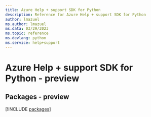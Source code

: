```yaml
---
title: Azure Help + support SDK for Python
description: Reference for Azure Help + support SDK for Python
author: lmazuel
ms.author: lmazuel
ms.data: 03/29/2023
ms.topic: reference
ms.devlang: python
ms.service: help+support
---
```

# Azure Help + support SDK for Python - preview
## Packages - preview
[!INCLUDE [packages](help-+-support-index.md)]
